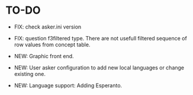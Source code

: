 
# TO-DO

* FIX: check asker.ini version
* FIX: question f3filtered type. There are not usefull filtered sequence of row values from concept table.

* NEW: Graphic front end.
* NEW: User asker configuration to add new local languages or change existing one.
* NEW: Language support: Adding Esperanto.
